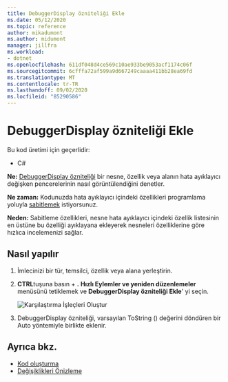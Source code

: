 ```yaml
---
title: DebuggerDisplay özniteliği Ekle
ms.date: 05/12/2020
ms.topic: reference
author: mikadumont
ms.author: midumont
manager: jillfra
ms.workload:
- dotnet
ms.openlocfilehash: 611df048d4ce569c10ae933be9053acf1174c06f
ms.sourcegitcommit: 6cfffa72af599a9d667249caaaa411bb28ea69fd
ms.translationtype: MT
ms.contentlocale: tr-TR
ms.lasthandoff: 09/02/2020
ms.locfileid: "85290586"
---
```

# <a name="add-debuggerdisplay-attribute"></a>DebuggerDisplay özniteliği Ekle

Bu kod üretimi için geçerlidir:

- C#

**Ne:** [DebuggerDisplay özniteliği](https://docs.microsoft.com/visualstudio/debugger/using-the-debuggerdisplay-attribute) bir nesne, özellik veya alanın hata ayıklayıcı değişken pencerelerinin nasıl görüntülendiğini denetler.

**Ne zaman:** Kodunuzda hata ayıklayıcı içindeki özellikleri programlama yoluyla [sabitlemek](https://docs.microsoft.com/visualstudio/debugger/view-data-values-in-data-tips-in-the-code-editor#pin-properties-in-datatips) istiyorsunuz.

**Neden:** Sabitleme özellikleri, nesne hata ayıklayıcı içindeki özellik listesinin en üstüne bu özelliği ayıklayana ekleyerek nesneleri özelliklerine göre hızlıca incelemenizi sağlar. 

## <a name="how-to"></a>Nasıl yapılır

1. İmlecinizi bir tür, temsilci, özellik veya alana yerleştirin. 

2. **CTRL**tuşuna basın + **.** **Hızlı Eylemler ve yeniden düzenlemeler** menüsünü tetiklemek ve **DebuggerDisplay özniteliği Ekle**' yi seçin.

    ![Karşılaştırma İşleçleri Oluştur](media/add-debugger-display-attribute.png)

3. DebuggerDisplay özniteliği, varsayılan ToString () değerini döndüren bir Auto yöntemiyle birlikte eklenir. 

## <a name="see-also"></a>Ayrıca bkz.

- [Kod oluşturma](../code-generation-in-visual-studio.md)
- [Değişiklikleri Önizleme](../../ide/preview-changes.md)

